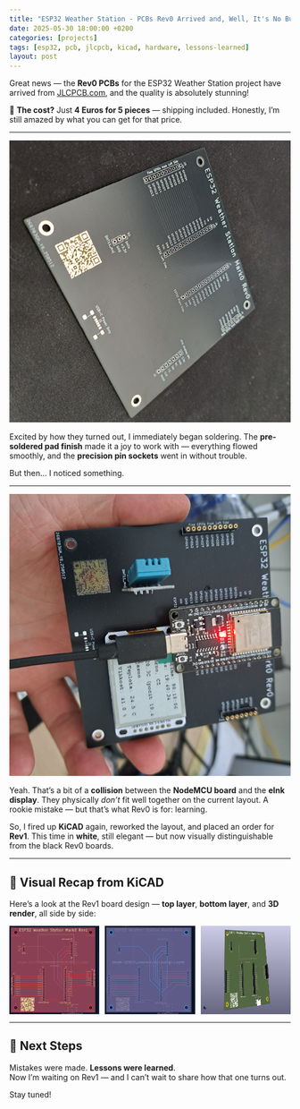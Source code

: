 ```yaml
---
title: "ESP32 Weather Station - PCBs Rev0 Arrived and, Well, It's No Bueno"
date: 2025-05-30 18:00:00 +0200
categories: [projects]
tags: [esp32, pcb, jlcpcb, kicad, hardware, lessons-learned]
layout: post
---
```


Great news — the **Rev0 PCBs** for the ESP32 Weather Station project have arrived from [JLCPCB.com](https://jlcpcb.com), and the quality is absolutely stunning!

💸 **The cost?** Just **4 Euros for 5 pieces** — shipping included. Honestly, I’m still amazed by what you can get for that price.

---

![Rev0 PCB Front](/assets/img/esp32-mark0/rev0-front.png)

Excited by how they turned out, I immediately began soldering. The **pre-soldered pad finish** made it a joy to work with — everything flowed smoothly, and the **precision pin sockets** went in without trouble.

But then... I noticed something.

---

![Rev0 Populated](/assets/img/esp32-mark0/rev0-populated.png)

Yeah. That’s a bit of a **collision** between the **NodeMCU board** and the **eInk display**. They physically *don’t* fit well together on the current layout. A rookie mistake — but that’s what Rev0 is for: learning.

So, I fired up **KiCAD** again, reworked the layout, and placed an order for **Rev1**. This time in **white**, still elegant — but now visually distinguishable from the black Rev0 boards.

---

## 🧠 Visual Recap from KiCAD

Here’s a look at the Rev1 board design — **top layer**, **bottom layer**, and **3D render**, all side by side:

<div style="display: flex; gap: 10px; justify-content: center; flex-wrap: wrap;">
  <img src="/assets/img/esp32-mark0/rev1-top.png" alt="Top Layer" width="32%" />
  <img src="/assets/img/esp32-mark0/rev1-bottom.png" alt="Bottom Layer" width="32%" />
  <img src="/assets/img/esp32-mark0/rev1-3d-view.png" alt="3D View" width="32%" />
</div>

---

## 🚀 Next Steps

Mistakes were made. **Lessons were learned**.  
Now I’m waiting on Rev1 — and I can’t wait to share how that one turns out.

Stay tuned!
